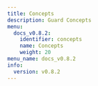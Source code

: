 ```yaml
---
title: Concepts
description: Guard Concepts
menu:
  docs_v0.8.2:
    identifier: concepts
    name: Concepts
    weight: 20
menu_name: docs_v0.8.2
info:
  version: v0.8.2
---
```


